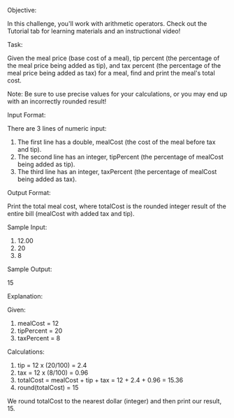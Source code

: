 Objective:

In this challenge, you'll work with arithmetic operators. Check out the Tutorial tab for learning materials and an instructional video!

Task:

Given the meal price (base cost of a meal), tip percent (the percentage of the meal price being added as tip), and tax percent (the percentage of the meal price being added as tax) for a meal, find and print the meal's total cost.

Note: Be sure to use precise values for your calculations, or you may end up with an incorrectly rounded result!

Input Format:

There are 3 lines of numeric input:
1.	The first line has a double, mealCost (the cost of the meal before tax and tip).
2.	The second line has an integer, tipPercent (the percentage of mealCost being added as tip).
3.	The third line has an integer, taxPercent (the percentage of mealCost being added as tax).

Output Format:

Print the total meal cost, where totalCost is the rounded integer result of the entire bill (mealCost with added tax and tip).

Sample Input:

1.	12.00
2.	20
3.	8

Sample Output:

15

Explanation:

Given:
1.	mealCost = 12
2.	tipPercent = 20
3.	taxPercent = 8

Calculations:

1.	tip = 12 x (20/100) = 2.4
2.	tax = 12 x (8/100) = 0.96
3.	totalCost = mealCost + tip + tax = 12 + 2.4 + 0.96 = 15.36
4.	round(totalCost) = 15

We round totalCost to the nearest dollar (integer) and then print our result, 15.
